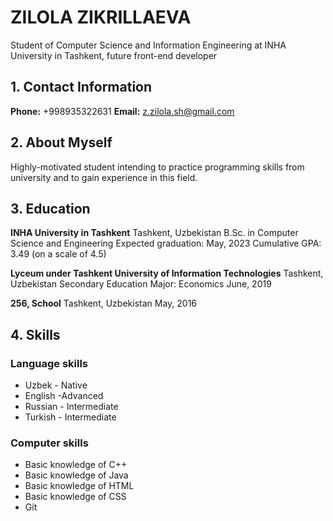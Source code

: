 # ZILOLA ZIKRILLAEVA
Student of Computer Science and Information Engineering at INHA University in Tashkent, future front-end developer

## 1. Contact Information
  **Phone:** +998935322631
  **Email:** z.zilola.sh@gmail.com

## 2. About Myself
Highly-motivated student intending to practice programming skills from university and to gain experience in this field. 

## 3. Education
**INHA University in Tashkent**
  Tashkent, Uzbekistan
  B.Sc. in Computer Science and Engineering
  Expected graduation: May, 2023
  Cumulative GPA: 3.49 (on a scale of 4.5)

**Lyceum under Tashkent University of Information Technologies**
  Tashkent, Uzbekistan
  Secondary Education
  Major: Economics 
  June, 2019

**256, School** 
  Tashkent, Uzbekistan
  May, 2016

## 4. Skills

### Language skills
- Uzbek - Native
- English -Advanced
- Russian - Intermediate
- Turkish - Intermediate

### Computer skills
- Basic knowledge of C++
- Basic knowledge of Java
- Basic knowledge of HTML
- Basic knowledge of CSS
- Git